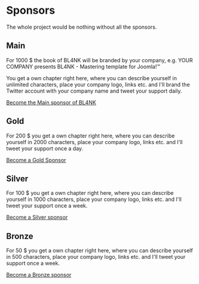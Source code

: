 # Sponsors

The whole project would be nothing without all the sponsors.

## Main

For 1000 $ the book of BL4NK will be branded by your company, e.g. YOUR COMPANY presents BL4NK - Mastering template for Joomla!™

You get a own chapter right here, where you can describe yourself in unlimited characters, place your company logo, links etc. and I'll brand the Twitter account with your company name and tweet your support daily.

[Become the Main sponsor of BL4NK](https://www.patreon.com/bePatron?c=1817417&rid=2681979)

## Gold

For 200 $ you get a own chapter right here, where you can describe yourself in 2000 characters, place your company logo, links etc. and I'll tweet your support once a day.

[Become a Gold Sponsor](https://www.patreon.com/bePatron?c=1817417&rid=2681974)

## Silver

For 100 $ you get a own chapter right here, where you can describe yourself in 1000 characters, place  your company logo, links etc. and I'll tweet your support once a week.

[Become a Silver sponsor](https://www.patreon.com/bePatron?c=1817417&rid=2681973)

## Bronze

For 50 $ you get a own chapter right here, where you can describe yourself in 500 characters, place your company logo, links etc. and I'll tweet your support once a week.

[Become a Bronze sponsor](https://www.patreon.com/bePatron?c=1817417&rid=2681971)

